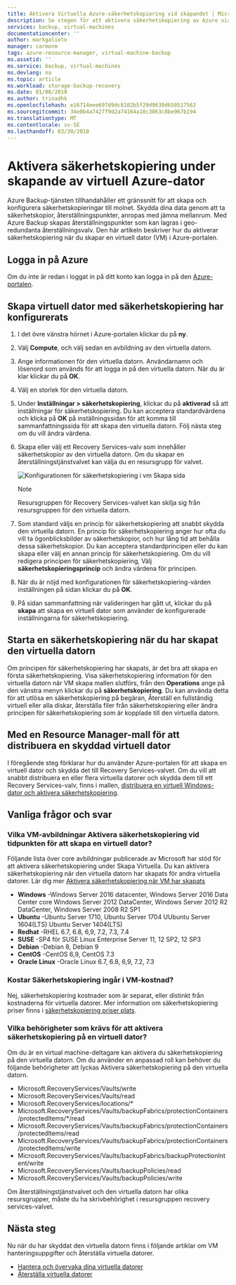 ```yaml
---
title: Aktivera Virtuella Azure-säkerhetskopiering vid skapandet | Microsoft Docs
description: Se stegen för att aktivera säkerhetskopiering av Azure virtuella datorer under skapandeprocessen.
services: backup, virtual-machines
documentationcenter: ''
author: markgalioto
manager: carmonm
tags: azure-resource-manager, virtual-machine-backup
ms.assetid: ''
ms.service: backup, virtual-machines
ms.devlang: na
ms.topic: article
ms.workload: storage-backup-recovery
ms.date: 01/08/2018
ms.author: trinadhk
ms.openlocfilehash: e16714eee697d9dc8102b5f29d9639d650517562
ms.sourcegitcommit: 34e0b4a7427f9d2a74164a18c3063c8be967b194
ms.translationtype: MT
ms.contentlocale: sv-SE
ms.lasthandoff: 03/30/2018
---
```

# <a name="enable-backup-during-azure-virtual-machine-creation"></a>Aktivera säkerhetskopiering under skapande av virtuell Azure-dator 

Azure Backup-tjänsten tillhandahåller ett gränssnitt för att skapa och konfigurera säkerhetskopieringar till molnet. Skydda dina data genom att ta säkerhetskopior, återställningspunkter, anropas med jämna mellanrum. Med Azure Backup skapas återställningspunkter som kan lagras i geo-redundanta återställningsvalv. Den här artikeln beskriver hur du aktiverar säkerhetskopiering när du skapar en virtuell dator (VM) i Azure-portalen.  

## <a name="log-in-to-azure"></a>Logga in på Azure 

Om du inte är redan i loggat in på ditt konto kan logga in på den [Azure-portalen](http://portal.azure.com).
 
## <a name="create-virtual-machine-with-backup-configured"></a>Skapa virtuell dator med säkerhetskopiering har konfigurerats 

1. I det övre vänstra hörnet i Azure-portalen klickar du på **ny**. 

2. Välj **Compute**, och välj sedan en avbildning av den virtuella datorn.   

3. Ange informationen för den virtuella datorn. Användarnamn och lösenord som används för att logga in på den virtuella datorn. När du är klar klickar du på **OK**. 

4. Välj en storlek för den virtuella datorn.  

5. Under **Inställningar > säkerhetskopiering**, klickar du på **aktiverad** så att inställningar för säkerhetskopiering. Du kan acceptera standardvärdena och klicka på **OK** på inställningssidan för att komma till sammanfattningssida för att skapa den virtuella datorn. Följ nästa steg om du vill ändra värdena.  

6. Skapa eller välj ett Recovery Services-valv som innehåller säkerhetskopior av den virtuella datorn. Om du skapar en återställningstjänstvalvet kan välja du en resursgrupp för valvet.  

    ![Konfigurationen för säkerhetskopiering i vm Skapa sida](./media/backup-during-vm-creation/create-vm-backup-config.png) 

    > [!NOTE] 
    > Resursgruppen för Recovery Services-valvet kan skilja sig från resursgruppen för den virtuella datorn.  
    > 
    > 

7. Som standard väljs en princip för säkerhetskopiering att snabbt skydda den virtuella datorn. En princip för säkerhetskopiering anger hur ofta du vill ta ögonblicksbilder av säkerhetskopior, och hur lång tid att behålla dessa säkerhetskopior. Du kan acceptera standardprincipen eller du kan skapa eller välj en annan princip för säkerhetskopiering. Om du vill redigera principen för säkerhetskopiering, Välj **säkerhetskopieringsprincip** och ändra värdena för principen.  

8. När du är nöjd med konfigurationen för säkerhetskopiering-värden inställningen på sidan klickar du på **OK**.  

9. På sidan sammanfattning när valideringen har gått ut, klickar du på **skapa** att skapa en virtuell dator som använder de konfigurerade inställningarna för säkerhetskopiering. 

## <a name="initiate-a-backup-after-creating-the-vm"></a>Starta en säkerhetskopiering när du har skapat den virtuella datorn 

Om principen för säkerhetskopiering har skapats, är det bra att skapa en första säkerhetskopiering. Visa säkerhetskopiering information för den virtuella datorn när VM skapa mallen slutförs, från den **Operations** ange på den vänstra menyn klickar du på **säkerhetskopiering**. Du kan använda detta för att utlösa en säkerhetskopiering på begäran, Återställ en fullständig virtuell eller alla diskar, återställa filer från säkerhetskopiering eller ändra principen för säkerhetskopiering som är kopplade till den virtuella datorn.  

## <a name="using-a-resource-manager-template-to-deploy-a-protected-vm"></a>Med en Resource Manager-mall för att distribuera en skyddad virtuell dator

I föregående steg förklarar hur du använder Azure-portalen för att skapa en virtuell dator och skydda det till Recovery Services-valvet. Om du vill att snabbt distribuera en eller flera virtuella datorer och skydda dem till ett Recovery Services-valv, finns i mallen, [distribuera en virtuell Windows-dator och aktivera säkerhetskopiering](https://azure.microsoft.com/resources/templates/101-recovery-services-create-vm-and-configure-backup/).

## <a name="frequently-asked-questions"></a>Vanliga frågor och svar 

### <a name="which-vm-images-enable-backup-at-the-time-of-vm-creation"></a>Vilka VM-avbildningar Aktivera säkerhetskopiering vid tidpunkten för att skapa en virtuell dator? 

Följande lista över core avbildningar publicerade av Microsoft har stöd för att aktivera säkerhetskopiering under Skapa Virtuella. Du kan aktivera säkerhetskopiering när den virtuella datorn har skapats för andra virtuella datorer. Lär dig mer [Aktivera säkerhetskopiering när VM har skapats](quick-backup-vm-portal.md) 

- **Windows** -Windows Server 2016 datacenter, Windows Server 2016 Data Center core Windows Server 2012 DataCenter, Windows Server 2012 R2 DataCenter, Windows Server 2008 R2 SP1 
- **Ubuntu** -Ubuntu Server 1710, Ubuntu Server 1704 UUbuntu Server 1604(LTS) Ubuntu Server 1404(LTS) 
- **Redhat** -RHEL 6.7, 6.8, 6,9, 7.2, 7.3, 7.4 
- **SUSE** -SP4 för SUSE Linux Enterprise Server 11, 12 SP2, 12 SP3 
- **Debian** -Debian 8, Debian 9 
- **CentOS** -CentOS 6,9, CentOS 7.3 
- **Oracle Linux** -Oracle Linux 6.7, 6.8, 6,9, 7.2, 7.3 
 
### <a name="is-backup-cost-included-in-the-vm-cost"></a>Kostar Säkerhetskopiering ingår i VM-kostnad? 

Nej, säkerhetskopiering kostnader som är separat, eller distinkt från kostnaderna för virtuella datorer. Mer information om säkerhetskopiering priser finns i [säkerhetskopiering priser plats](https://azure.microsoft.com/pricing/details/backup/).
 
### <a name="which-permissions-are-required-to-enable-backup-on-a-vm"></a>Vilka behörigheter som krävs för att aktivera säkerhetskopiering på en virtuell dator? 

Om du är en virtual machine-deltagare kan aktivera du säkerhetskopiering på den virtuella datorn. Om du använder en anpassad roll kan behöver du följande behörigheter att lyckas Aktivera säkerhetskopiering på den virtuella datorn. 

- Microsoft.RecoveryServices/Vaults/write 
- Microsoft.RecoveryServices/Vaults/read 
- Microsoft.RecoveryServices/locations/* 
- Microsoft.RecoveryServices/Vaults/backupFabrics/protectionContainers/protectedItems/*/read 
- Microsoft.RecoveryServices/Vaults/backupFabrics/protectionContainers/protectedItems/read 
- Microsoft.RecoveryServices/Vaults/backupFabrics/protectionContainers/protectedItems/write 
- Microsoft.RecoveryServices/Vaults/backupFabrics/backupProtectionIntent/write 
- Microsoft.RecoveryServices/Vaults/backupPolicies/read 
- Microsoft.RecoveryServices/Vaults/backupPolicies/write 
 
Om återställningstjänstvalvet och den virtuella datorn har olika resursgrupper, måste du ha skrivbehörighet i resursgruppen recovery services-valvet.  

## <a name="next-steps"></a>Nästa steg 

Nu när du har skyddat den virtuella datorn finns i följande artiklar om VM hanteringsuppgifter och återställa virtuella datorer. 

- [Hantera och övervaka dina virtuella datorer](backup-azure-manage-vms.md) 
- [Återställa virtuella datorer](backup-azure-arm-restore-vms.md) 
